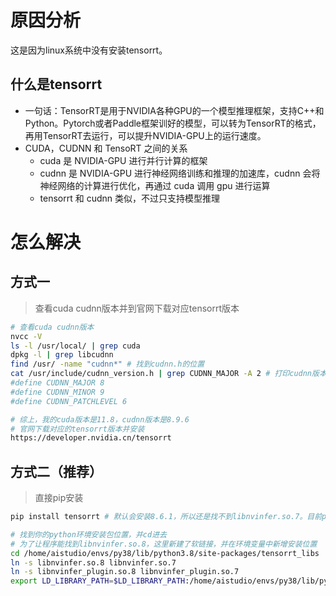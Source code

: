 ﻿# 原因分析
这是因为linux系统中没有安装tensorrt。
## 什么是tensorrt
- 一句话：TensorRT是用于NVIDIA各种GPU的一个模型推理框架，支持C++和Python。Pytorch或者Paddle框架训好的模型，可以转为TensorRT的格式，再用TensorRT去运行，可以提升NVIDIA-GPU上的运行速度。
- CUDA，CUDNN 和 TensoRT 之间的关系
  - cuda 是 NVIDIA-GPU 进行并行计算的框架
  - cudnn 是 NVIDIA-GPU 进行神经网络训练和推理的加速库，cudnn 会将神经网络的计算进行优化，再通过 cuda 调用 gpu 进行运算
  - tensorrt 和 cudnn 类似，不过只支持模型推理

# 怎么解决
## 方式一
> 查看cuda cudnn版本并到官网下载对应tensorrt版本

```bash
# 查看cuda cudnn版本
nvcc -V
ls -l /usr/local/ | grep cuda
dpkg -l | grep libcudnn
find /usr/ -name "cudnn*" # 找到cudnn.h的位置
cat /usr/include/cudnn_version.h | grep CUDNN_MAJOR -A 2 # 打印cudnn版本
#define CUDNN_MAJOR 8
#define CUDNN_MINOR 9
#define CUDNN_PATCHLEVEL 6

# 综上，我的cuda版本是11.8，cudnn版本是8.9.6
# 官网下载对应的tensorrt版本并安装
https://developer.nvidia.cn/tensorrt
```
## 方式二（推荐）
> 直接pip安装

```bash
pip install tensorrt # 默认会安装8.6.1，所以还是找不到libnvinfer.so.7。目前pip安装已找不到版本7

# 找到你的python环境安装包位置，并cd进去
# 为了让程序能找到libnvinfer.so.8，这里新建了软链接，并在环境变量中新增安装位置
cd /home/aistudio/envs/py38/lib/python3.8/site-packages/tensorrt_libs
ln -s libnvinfer.so.8 libnvinfer.so.7
ln -s libnvinfer_plugin.so.8 libnvinfer_plugin.so.7
export LD_LIBRARY_PATH=$LD_LIBRARY_PATH:/home/aistudio/envs/py38/lib/python3.8/site-packages/tensorrt_libs
```

